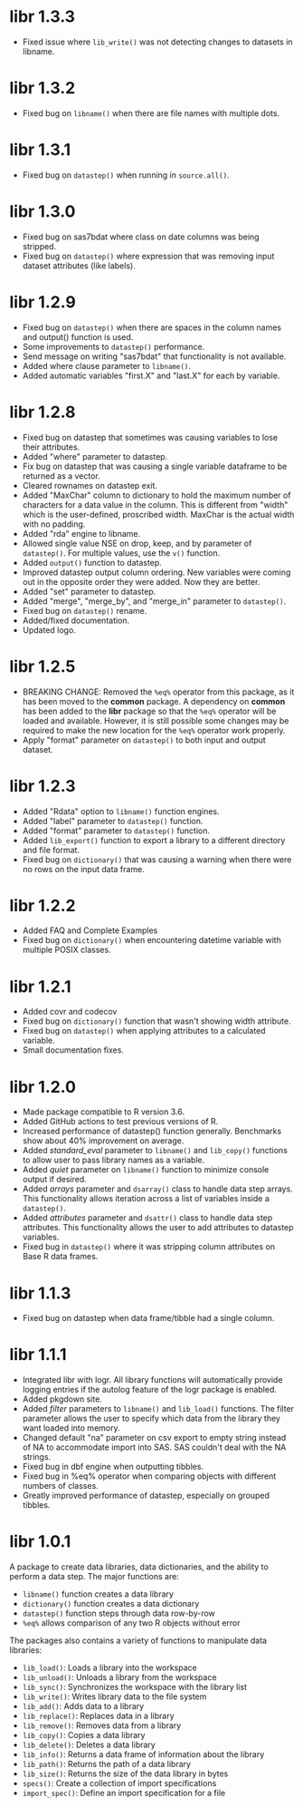 # libr 1.3.3
* Fixed issue where `lib_write()` was not detecting changes to datasets in libname.

# libr 1.3.2
* Fixed bug on `libname()` when there are file names with multiple dots.

# libr 1.3.1
* Fixed bug on `datastep()` when running in `source.all()`.

# libr 1.3.0
* Fixed bug on sas7bdat where class on date columns was being stripped.
* Fixed bug on `datastep()` where expression that was removing input dataset
attributes (like labels).

# libr 1.2.9
* Fixed bug on `datastep()` when there are spaces in the column names 
and output() function is used.
* Some improvements to `datastep()` performance.
* Send message on writing "sas7bdat" that functionality is not available.
* Added where clause parameter to `libname()`.
* Added automatic variables "first.X" and "last.X" for each by variable.

# libr 1.2.8
* Fixed bug on datastep that sometimes was causing variables to lose their attributes.
* Added "where" parameter to datastep.
* Fix bug on datastep that was causing a single variable dataframe to be returned
as a vector.
* Cleared rownames on datastep exit.
* Added "MaxChar" column to dictionary to hold the maximum number of characters
for a data value in the column.  This is different from "width" which
is the user-defined, proscribed width.  MaxChar is the actual width with no 
padding.
* Added "rda" engine to libname.
* Allowed single value NSE on drop, keep, and by parameter of `datastep()`.
For multiple values, use the `v()` function.
* Added `output()` function to datastep.
* Improved datastep output column ordering. New variables were coming out
in the opposite order they were added.  Now they are better.
* Added "set" parameter to datastep.
* Added "merge", "merge_by", and "merge_in" parameter to `datastep()`.
* Fixed bug on `datastep()` rename.
* Added/fixed documentation.
* Updated logo.

# libr 1.2.5
* BREAKING CHANGE: Removed the `%eq%` operator from this package, as it has
been moved to the **common** package.  A dependency on **common** has 
been added to the **libr** package so that the `%eq%` operator
will be loaded and available.  However, it is still possible some changes
may be required to make the new location for the `%eq%` operator work properly.
* Apply "format" parameter on `datastep()` to both input and output dataset.


# libr 1.2.3
* Added "Rdata" option to `libname()` function engines.
* Added "label" parameter to `datastep()` function.
* Added "format" parameter to `datastep()` function.
* Added `lib_export()` function to export a library to a different 
directory and file format.
* Fixed bug on `dictionary()` that was causing a warning when there 
were no rows on the input data frame.

# libr 1.2.2

* Added FAQ and Complete Examples
* Fixed bug on `dictionary()` when encountering datetime variable with
multiple POSIX classes.


# libr 1.2.1 

* Added covr and codecov
* Fixed bug on `dictionary()` function that wasn't showing width attribute.
* Fixed bug on `datastep()` when applying attributes to a calculated variable.
* Small documentation fixes.


# libr 1.2.0

* Made package compatible to R version 3.6.
* Added GitHub actions to test previous versions of R.
* Increased performance of datastep() function generally.  Benchmarks show
about 40% improvement on average.
* Added _standard_eval_ parameter to `libname()` and `lib_copy()` functions to
allow user to pass library names as a variable.
* Added _quiet_ parameter on `libname()` function to minimize console output
if desired.
* Added _arrays_ parameter and `dsarray()` class to handle data step arrays. 
This functionality allows iteration across a list of variables inside a 
`datastep()`.
* Added _attributes_ parameter and `dsattr()` class to handle data step
attributes.  This functionality allows the user to add attributes 
to datastep variables.
* Fixed bug in `datastep()` where it was stripping column attributes on Base R
data frames.

# libr 1.1.3

* Fixed bug on datastep when data frame/tibble had a single column.


# libr 1.1.1

* Integrated libr with logr.  All library functions will automatically
provide logging entries if the autolog feature of the logr package is enabled.
* Added pkgdown site.
* Added _filter_ parameters to `libname()` and `lib_load()` functions. The
filter parameter allows the user to specify which data from the library
they want loaded into memory.
* Changed default "na" parameter on csv export to empty string instead of NA
to accommodate import into SAS.  SAS couldn't deal with the NA strings.
* Fixed bug in dbf engine when outputting tibbles.
* Fixed bug in %eq% operator when comparing objects with different numbers of 
classes.
* Greatly improved performance of datastep, especially on grouped tibbles.
  

# libr 1.0.1

A package to create data libraries, data dictionaries, and the ability
to perform a data step.  The major functions are:

* `libname()` function creates a data library
* `dictionary()` function creates a data dictionary
* `datastep()` function steps through data row-by-row
* `%eq%` allows comparison of any two R objects without error

The packages also contains a variety of functions to manipulate data libraries:
* `lib_load()`: Loads a library into the workspace
* `lib_unload()`: Unloads a library from the workspace
* `lib_sync()`: Synchronizes the workspace with the library list
* `lib_write()`: Writes library data to the file system
* `lib_add()`: Adds data to a library
* `lib_replace()`: Replaces data in a library
* `lib_remove()`: Removes data from a library
* `lib_copy()`: Copies a data library
* `lib_delete()`: Deletes a data library
* `lib_info()`: Returns a data frame of information about the library
* `lib_path()`: Returns the path of a data library
* `lib_size()`: Returns the size of the data library in bytes
* `specs()`: Create a collection of import specifications
* `import_spec()`: Define an import specification for a file
